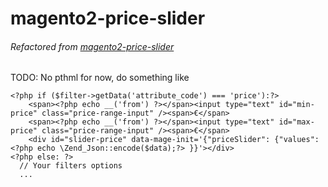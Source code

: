 # magento2-price-slider
###### Refactored from [magento2-price-slider](https://github.com/emizentech/magento2-price-slider)

TODO: No pthml for now, do something like

```
<?php if ($filter->getData('attribute_code') === 'price'):?>
    <span><?php echo __('from') ?></span><input type="text" id="min-price" class="price-range-input" /><span>€</span>
    <span><?php echo __('from') ?></span><input type="text" id="max-price" class="price-range-input" /><span>€</span>
    <div id="slider-price" data-mage-init='{"priceSlider": {"values": <?php echo \Zend_Json::encode($data);?> }}'></div>
<?php else: ?>
  // Your filters options
  ...
```
